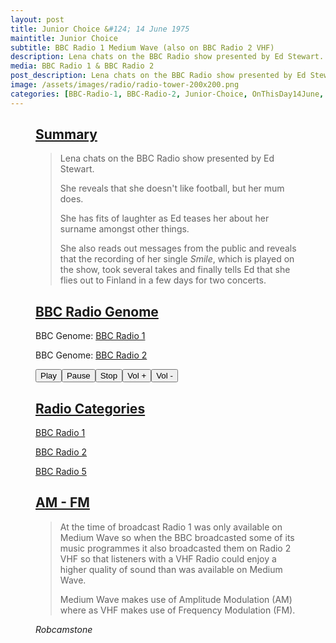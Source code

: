 ```yaml
---
layout: post
title: Junior Choice &#124; 14 June 1975
maintitle: Junior Choice
subtitle: BBC Radio 1 Medium Wave (also on BBC Radio 2 VHF)
description: Lena chats on the BBC Radio show presented by Ed Stewart.
media: BBC Radio 1 & BBC Radio 2
post_description: Lena chats on the BBC Radio show presented by Ed Stewart.
image: /assets/images/radio/radio-tower-200x200.png
categories: [BBC-Radio-1, BBC-Radio-2, Junior-Choice, OnThisDay14June, Year-1975]
---
```


<figure class="fig3">
<div class="CardLayout">
<div class="CardItem">
<h2 id="infobox1" class="infobox"><a href="#infobox1">Summary</a></h2>
<div class="CardItem split">
<blockquote>
<p>Lena chats on the BBC Radio show presented by Ed Stewart.</p>
<p>She reveals that she doesn't like football, but her mum does.</p>
<p>She has fits of laughter as Ed teases her about her surname amongst other things.</p>
<p>She also reads out messages from the public and reveals that the recording of her single <i>Smile</i>, which is played on the show, took several takes and finally tells Ed that she flies out to Finland in a few days for two concerts.</p>
</blockquote>
</div></div></div>
</figure>

<figure class="fig1">
<div class="CardLayout CardLayout-Height">
<div class="CardItem">
<h2 id="infobox2" class="infobox"><a href="#infobox2">BBC Radio Genome</a></h2>
<div class="CardItem split">
<p>BBC Genome: <a href="https://genome.ch.bbc.co.uk/schedules/service_bbc_radio_one/1975-06-14#at-8.06">BBC Radio 1</a></p>
<p>BBC Genome: <a href="https://genome.ch.bbc.co.uk/schedules/service_bbc_radio_two/1975-06-14#at-8.06">BBC Radio 2</a></p>
<audio id="player" src="/assets/media/1975-06-14-Junior-Choice.mp3" type="audio/mpeg"><p>Your browser doesn't support HTML5 audio. Here is a <a href="/assets/media/1975-06-14-Junior-Choice.mp3">link to the audio</a> instead.</p></audio>
<div><button onclick="document.getElementById('player').play()">Play</button><button onclick="document.getElementById('player').pause()">Pause</button><button onclick="document.getElementById('player').pause(); document.getElementById('player').currentTime = 0;">Stop</button><button onclick="document.getElementById('player').volume += 0.1">Vol +</button><button onclick="document.getElementById('player').volume -= 0.1">Vol -</button></div>
</div></div></div>
</figure>

<figure class="fig2">
<div class="CardLayout CardLayout-Height">
<div class="CardItem">
<h2 id="infobox3" class="infobox"><a href="#infobox3">Radio Categories</a></h2>
<div class="CardItem split">
<p><a href="/category/bbc-radio-1">BBC Radio 1</a></p>
<p><a href="/category/bbc-radio-2">BBC Radio 2</a></p>
<p><a href="/category/bbc-radio-5">BBC Radio 5</a></p>
</div></div></div>
</figure>

<figure class="fig3">
<div class="CardLayout">
<div class="CardItem">
<h2 id="infobox4" class="infobox"><a href="#infobox4">AM - FM</a></h2>
<div class="CardItem split">
<blockquote>
<p>At the time of broadcast Radio 1 was only available on Medium Wave so when the BBC broadcasted some of its music programmes it also broadcasted them on Radio 2 VHF so that listeners with a VHF Radio could enjoy a higher quality of sound than was available on Medium Wave.</p>
<p>Medium Wave makes use of Amplitude Modulation (AM) where as VHF makes use of Frequency Modulation (FM).</p>
</blockquote>
<cite>Robcamstone</cite>
</div></div></div>
</figure>

<style>
.CardLayout-Height {height:245px;}
@media screen and (orientation:portrait) {.CardLayout-Height {height: unset;}}
</style>

